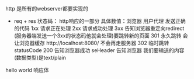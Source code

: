 http 是所有的webserver都要实现的   
- req + res
状态码： http响应的一部分
    具体数值：浏览器 用户代理 发送正确的代码
        1xx   请求正在处理
        2xx   请求成功处理
        3xx   告知浏览器重定向redirect (服务器端发送一个3xx的状态码他就会处理)要跳转新的页面
            301 永久跳转 会让浏览器缓存 http://localhost:8080/ 不会再走服务器
            302 临时跳转
statusCode 200 告知浏览器成功
seHeader 告知浏览器 我们要输送的内容(数据类型)是text/plain

hello world 响应体